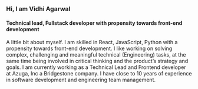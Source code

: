 ###                                                                                                       Hi, I am Vidhi Agarwal
####                                                                           Technical lead, Fullstack developer with propensity towards front-end development 

   A little bit about myself. I am skilled in React, JavaScript, Python with a propensity towards front-end development. I like working on solving complex, challenging and meaningful technical (Engineering) tasks, at the same time being involved in critical thinking and the product’s strategy and goals. I am currently working as a Technical Lead and Frontend developer at Azuga, Inc a Bridgestone company. 
I have close to 10 years of experience in software development and engineering team management. 

 

<!--
**vidhi6891/vidhi6891** is a ✨ _special_ ✨ repository because its `README.md` (this file) appears on your GitHub profile.

Here are some ideas to get you started:

- 🔭 I’m currently working on ...
- 🌱 I’m currently learning ...
- 👯 I’m looking to collaborate on ...
- 🤔 I’m looking for help with ...
- 💬 Ask me about ...
- 📫 How to reach me: ...
- 😄 Pronouns: ...
- ⚡ Fun fact: ...
-->
